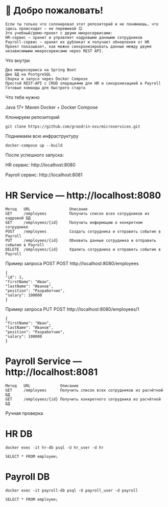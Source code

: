# 👋 Добро пожаловать!

    Если ты только что склонировал этот репозиторий и не понимаешь, что здесь происходит — не переживай 😊
    Это учебный/демо-проект с двумя микросервисами:
    HR-сервис — хранит и управляет кадровыми данными сотрудников
    Payroll-сервис — хранит их дубликат и получает обновления от HR
    Проект показывает, как можно синхронизировать данные между двумя независимыми микросервисами через REST API.

Что внутри

    Два микросервиса на Spring Boot
    Две БД на PostgreSQL
    Сборка и запуск через Docker Compose
    Простой REST-API с CRUD операциями для HR и синхронизацией в Payroll
    Готовые команды для быстрого старта 

Что тебе нужно

Java 17+
Maven
Docker + Docker Compose



Клонируем репозиторий

    git clone https://github.com/groodrin-oss/microservices.git


Поднимаем всю инфраструктуру

    docker-compose up --build


После успешного запуска:

HR сервис: http://localhost:8080

Payroll сервис: http://localhost:8081



# HR Service — http://localhost:8080

    Метод	URL	                Описание	
    GET	    /employees	        Получить список всех сотрудников из кадровой БД	
    GET	    /employees/{id}	    Получить информацию о конкретном сотруднике	
    POST	/employees	        Создать сотрудника и отправить событие в Payroll
    PUT	    /employees/{id}	    Обновить данные сотрудника и отправить событие в Payroll
    DELETE	/employees/{id}	    Удалить сотрудника и отправить событие в Payroll

Пример запроса POST
POST http://localhost:8080/employees

    {
    "id": 1,
    "firstName": "Иван",
    "lastName": "Иванов",
    "position": "Разработчик",
    "salary": 100000
    }


Пример запроса PUT
POST http://localhost:8080/employees/1

    {
    "firstName": "Иван",
    "lastName": "Иванов",
    "position": "Разработчик",
    "salary": 100000
    }
 

# Payroll Service — http://localhost:8081
    Метод   URL	            Описание	
    GET     /employees  	Получить список всех сотрудников из расчётной БД
    GET	    /employees/{id}	Получить конкретного сотрудника из расчётной БД

Ручная проверка
# HR DB

    docker exec -it hr-db psql -U hr_user -d hr

    SELECT * FROM employee;



# Payroll DB

    docker exec -it payroll-db psql -U payroll_user -d payroll

    SELECT * FROM employee;
